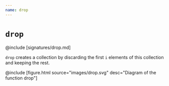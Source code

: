 ```yaml
---
name: drop
---
```


# `drop`

@include [signatures/drop.md]

`drop` creates a collection by discarding the first `i` elements of this collection and keeping the rest.

@include [figure.html source="images/drop.svg" desc="Diagram of the function drop"]
